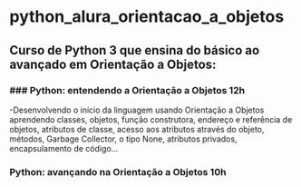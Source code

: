 # python_alura_orientacao_a_objetos
## Curso de Python 3 que ensina do básico ao avançado em Orientação a Objetos:
### ### Python: entendendo a Orientação a Objetos 12h
-Desenvolvendo o início da linguagem usando Orientação a Objetos aprendendo classes, objetos, função construtora, endereço e referência de objetos, atributos de classe, acesso aos atributos através do objeto, métodos, Garbage Collector, o tipo None, atributos privados, encapsulamento de código...
### Python: avançando na Orientação a Objetos 10h
